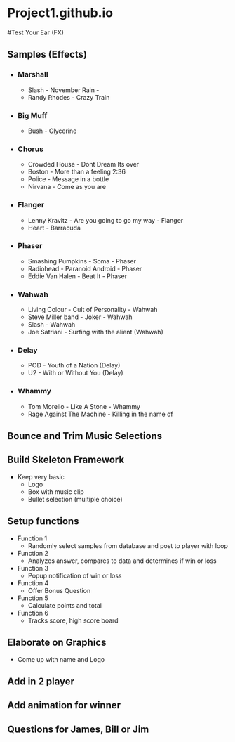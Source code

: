 # Project1.github.io


#Test Your Ear (FX)

## Samples (Effects)
  - ### Marshall
    - Slash - November Rain -
    - Randy Rhodes - Crazy Train
  - ### Big Muff
    - Bush - Glycerine
  - ### Chorus
    - Crowded House - Dont Dream Its over
    - Boston - More than a feeling 2:36
    - Police - Message in a bottle
    - Nirvana - Come as you are
  - ### Flanger
    - Lenny Kravitz - Are you going to go my way - Flanger
    - Heart - Barracuda
  - ### Phaser
    - Smashing Pumpkins - Soma - Phaser
    - Radiohead - Paranoid Android - Phaser
    - Eddie Van Halen - Beat It - Phaser
  - ### Wahwah
    - Living Colour - Cult of Personality - Wahwah
    - Steve Miller band - Joker - Wahwah
    - Slash - Wahwah
    - Joe Satriani - Surfing with the alient (Wahwah)
  - ### Delay
    - POD - Youth of a Nation (Delay)
    - U2 - With or Without You (Delay)
  - ### Whammy
    - Tom Morello - Like A Stone - Whammy
    - Rage Against The Machine - Killing in the name of

##  Bounce and Trim Music Selections

##  Build Skeleton Framework
  - Keep very basic
    - Logo
    - Box with music clip
    - Bullet selection (multiple choice)

##  Setup functions
  - Function 1
    - Randomly select samples from database and post to player with loop
  - Function 2
    - Analyzes answer, compares to data and determines if win or loss
  - Function 3
    - Popup notification of win or loss
  - Function 4
    - Offer Bonus Question
  - Function 5
    - Calculate points and total
  - Function 6
    - Tracks score, high score board

##  Elaborate on Graphics
  - Come up with name and Logo

## Add in 2 player

## Add animation for winner

## Questions for James, Bill or Jim
